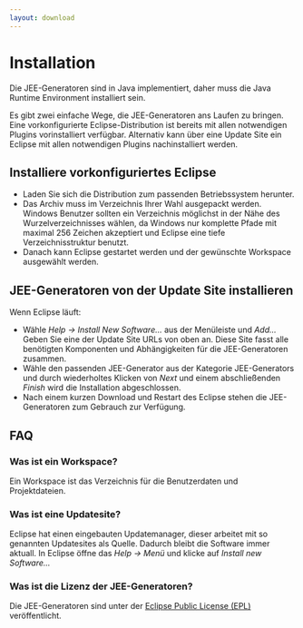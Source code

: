 ```yaml
---
layout: download
---
```


# Installation

Die JEE-Generatoren sind in Java implementiert, daher muss die Java Runtime Environment installiert sein.

Es gibt zwei einfache Wege, die JEE-Generatoren ans Laufen zu bringen. Eine
vorkonfigurierte Eclipse-Distribution ist bereits mit allen notwendigen
Plugins vorinstalliert verfügbar.  Alternativ kann über eine Update Site ein
Eclipse mit allen notwendigen Plugins nachinstalliert werden.

## Installiere vorkonfiguriertes Eclipse

 * Laden Sie sich die Distribution zum passenden Betriebssystem herunter.
 * Das Archiv muss im Verzeichnis Ihrer Wahl ausgepackt werden. Windows Benutzer sollten ein Verzeichnis möglichst in der Nähe des Wurzelverzeichnisses wählen, da Windows nur komplette Pfade mit maximal 256 Zeichen akzeptiert und Eclipse eine tiefe Verzeichnisstruktur benutzt.
 * Danach kann Eclipse gestartet werden und der gewünschte Workspace ausgewählt werden.

## JEE-Generatoren von der Update Site installieren

Wenn Eclipse läuft:

 * Wähle _Help -> Install New Software..._ aus der Menüleiste und _Add..._ Geben Sie eine der Update Site URLs von oben an. Diese Site fasst alle benötigten Komponenten und Abhängigkeiten für die JEE-Generatoren zusammen.
 * Wähle den passenden JEE-Generator aus der Kategorie JEE-Generators und durch wiederholtes Klicken von _Next_ und einem abschließenden _Finish_ wird die Installation abgeschlossen.
 * Nach einem kurzen Download und Restart des Eclipse stehen die JEE-Generatoren zum Gebrauch zur Verfügung.

## FAQ

### Was ist ein Workspace?

Ein Workspace ist das Verzeichnis für die Benutzerdaten und Projektdateien.

### Was ist eine Updatesite? 

Eclipse hat einen eingebauten Updatemanager, dieser arbeitet mit so
genannten Updatesites als Quelle. Dadurch bleibt die Software immer aktuall.
In Eclipse öffne das _Help -> Menü_ und
klicke auf _Install new Software..._

### Was ist die Lizenz der JEE-Generatoren?

Die JEE-Generatoren sind unter der [Eclipse Public License (EPL)](http://www.eclipse.org/legal/epl-v10.html) veröffentlicht.
